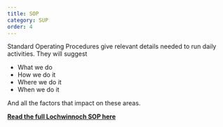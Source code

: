 ```yaml
---
title: SOP 
category: SUP
order: 4
---
```

Standard Operating Procedures give  relevant details needed to run daily activities.
They will suggest
- What we do
- How we do it
- Where we do it
- When we do it

And all the factors that impact on these areas.


**[Read the full Lochwinnoch SOP here](/clyde/files/SOP.pdf)**
